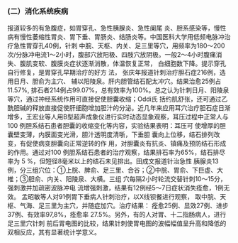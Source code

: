###   (二）消化系统疾病

  报道较多的有急腹症，如胃穿孔、急性胰腺炎、急性阑尾 炎、胆系感染等，慢性病有慢性萎缩性胃炎、胃下垂、胃肠炎、结肠炎等。中国医科大学用低频电脉冲治疗急性胃穿孔40例，针刺 中脘、天枢、内关、足三里等穴，用频率为180〜200次/分脉冲电流1〜2小时，腹部穴放阳极、四肢穴放阴极。一般2〜4小时腹痛消失、腹肌变软、腹膜炎症状逐渐消散，体温恢复正常，  白细胞数下降。提示穿孔自行修复，是胃穿孔早期洽疗的好方 法， 张庆年报道针刺治疗胆石症216例，选用日月、胆俞为主穴、 辅以阳陵泉。肝内胆管结石配太冲穴。结果治愈25例占11.57%,  排石者214例占99.07%，总有效率为100%。总之认为针刺日月、阳陵泉等穴，通过祌经系统作用可直接促使胆囊收缩；Oddi氏 括约肌舒张，还可通过乙酰胆碱的释放直接促使肝细胞增加胆汁的分泌。近几年来应用耳穴治疗胆石症日渐增多，王宏业等人用B型超声成象仪进行实时动态显象观察，耳压过程中正常人与100 例胆系结石患者胆囊的收缩变化等内容，实验结果表明：耳压可  使增厚的胆囊壁变薄，内膜面变光滑，胆汁透明度清哳，下垂胆 囊向上位移，结石排列改变，有促使病变胆囊向正常逆转的作 用，对胆囊炎有抗炎、镇痛及预防结石形成的作用。通过对100 例胆系结石患者的治疗观察，结果排石率为65%，结石排尽率为 5 %，但短径8毫米以上的结石未见排出。田成文报道针治急性 胰腺炎13例，分三组穴位：①上脘、脾俞、足三里、合谷；②中脘、胃俞、下巨虚、大椎；③胆俞、内关、阳陵泉、大横。三组  穴每隔2小时轮流交替针刺10〜15分，强刺激并加疏密波脉冲电 流增强刺激，结果有12例经5〜7日症状消失痊愈，1例无效。 孟昭敏等人对91例胃下垂病人针刺治疗，以X线钡餐进行观察， 取中脘、天枢、气海、足三里为主穴，并随症加穴。治疗结果： 痊愈25例、显效27例、进步37例、有效率97,8%，痊愈率 27.5%。另外，有的人对胃、十二指肠病人，进行足三里穴针刺 前后胃电图的比较，结果针刺使胃电图的波幅幅值呈升高和降低的双相反应，其有显著统计学意义。
